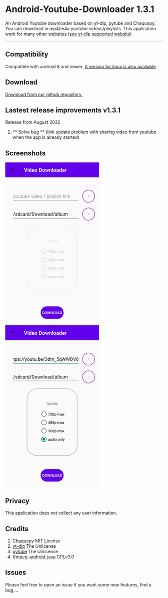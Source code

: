 # Android-Youtube-Downloader 1.3.1
An Android Youtube downloader based on yt-dlp, pytube and Chaquopy.
You can download in mp4/m4a youtube videos/playlists. This application work for many other websites ([see yt-dlp supported website](https://github.com/yt-dlp/yt-dlp/blob/master/supportedsites.md))
***
## Compatibility
Compatible with android 8 and newer.
[A version for linux is also available](https://github.com/acmo0/youtube-downloader-linux).
## Download
[Download from our github repository.](https://github.com/acmo0/Android-Youtube-Downloader/releases/tag/v1.3.1)
## Lastest release improvements v1.3.1
Release from August 2022
1. ** Solve bug ** (link update problem with sharing video from youtube when the app is already started)

## Screenshots

<img src="images/screen1.png" width="300" height="auto"/>    <img src="images/screen2.jpg" width="300" height="auto"/>
## Privacy
This application does not collect any user information.
## Credits
1. [Chaquopy](https://chaquo.com/chaquopy/) MIT License
2. [yt-dlp](https://github.com/yt-dlp/yt-dlp) The Unlicense
3. [pytube](https://github.com/pytube/pytube) The Unlicense
4. [ffmpeg-android-java](https://github.com/WritingMinds/ffmpeg-android-java) GPLv3.0

## Issues
Please feel free to open an issue if you want some new features, find a bug,...

